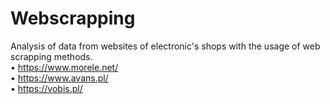 # Webscrapping
Analysis of data from websites of electronic's shops with the usage of web scrapping methods.<br/>
•	https://www.morele.net/<br/>
•	https://www.avans.pl/<br/>
•	https://vobis.pl/<br/>


